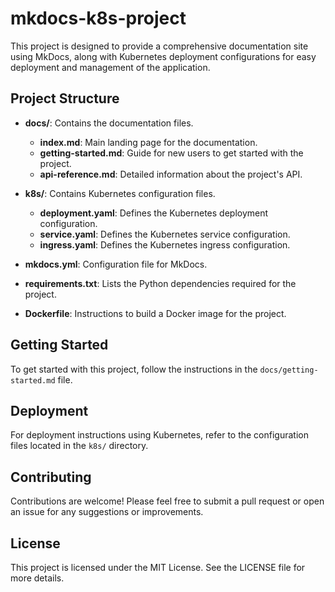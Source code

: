 # mkdocs-k8s-project

This project is designed to provide a comprehensive documentation site using MkDocs, along with Kubernetes deployment configurations for easy deployment and management of the application.

## Project Structure

- **docs/**: Contains the documentation files.
  - **index.md**: Main landing page for the documentation.
  - **getting-started.md**: Guide for new users to get started with the project.
  - **api-reference.md**: Detailed information about the project's API.

- **k8s/**: Contains Kubernetes configuration files.
  - **deployment.yaml**: Defines the Kubernetes deployment configuration.
  - **service.yaml**: Defines the Kubernetes service configuration.
  - **ingress.yaml**: Defines the Kubernetes ingress configuration.

- **mkdocs.yml**: Configuration file for MkDocs.

- **requirements.txt**: Lists the Python dependencies required for the project.

- **Dockerfile**: Instructions to build a Docker image for the project.

## Getting Started

To get started with this project, follow the instructions in the `docs/getting-started.md` file.

## Deployment

For deployment instructions using Kubernetes, refer to the configuration files located in the `k8s/` directory.

## Contributing

Contributions are welcome! Please feel free to submit a pull request or open an issue for any suggestions or improvements.

## License

This project is licensed under the MIT License. See the LICENSE file for more details.